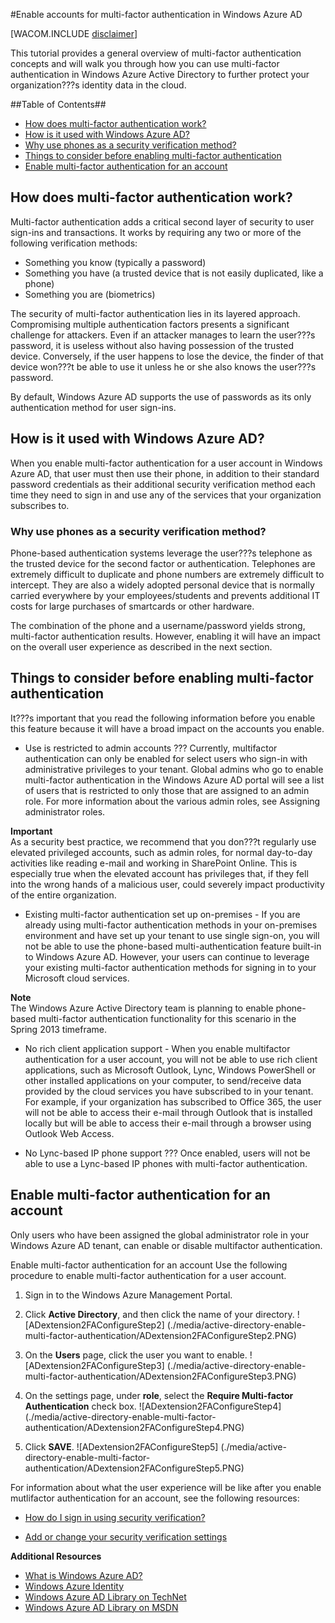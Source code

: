 <properties umbracoNaviHide="0" pageTitle="Enable accounts for multi-factor authentication in Windows Azure AD" metaKeywords="Windows Azure Active Directory, Windows Azure AD, multi-factor authentication, 2FA" metaDescription="Learn how to enable 2FA for accounts in your Windows Azure AD tenant." linkid="documentation-services-identity-enable-accounts-for-2fa-in-windows-azure-ad" urlDisplayName="Enable accounts for multi-factor authentication" headerExpose="" footerExpose="" disqusComments="1" writer="nickp" />

#Enable accounts for multi-factor authentication in Windows Azure AD

[WACOM.INCLUDE [disclaimer](../includes/disclaimer.md)]

This tutorial provides a general overview of multi-factor authentication concepts and will walk you through how you can use multi-factor authentication in Windows Azure Active Directory to further protect your organization???s identity data in the cloud.

##Table of Contents##

* [How does multi-factor authentication work?](#howitworks)
* [How is it used with Windows Azure AD?](#howisitused)
* [Why use phones as a security verification method?](#whyusephones)
* [Things to consider before enabling multi-factor authentication](#considerations)
* [Enable multi-factor authentication for an account](#enable)

<h2><a id="howitworks"></a>How does multi-factor authentication work?</h2>

Multi-factor authentication adds a critical second layer of security to user sign-ins and transactions. It works by requiring any two or more of the following verification methods:

* Something you know (typically a password)
* Something you have (a trusted device that is not easily duplicated, like a phone)
* Something you are (biometrics)

The security of multi-factor authentication lies in its layered approach. Compromising multiple authentication factors presents a significant challenge for attackers. Even if an attacker manages to learn the user???s password, it is useless without also having possession of the trusted device. Conversely, if the user happens to lose the device, the finder of that device won???t be able to use it unless he or she also knows the user???s password.

By default, Windows Azure AD supports the use of passwords as its only authentication method for user sign-ins.

<h2><a id="howisitused"></a>How is it used with Windows Azure AD?</h2>

When you enable multi-factor authentication for a user account in Windows Azure AD, that user must then use their phone, in addition to their standard password credentials as their additional security verification method each time they need to sign in and use any of the services that your organization subscribes to. 

<h3><a id="whyusephones"></a>Why use phones as a security verification method?</h3>

Phone-based authentication systems leverage the user???s telephone as the trusted device for the second factor or authentication. Telephones are extremely difficult to duplicate and phone numbers are extremely difficult to intercept. They are also a widely adopted personal device that is normally carried everywhere by your employees/students and prevents additional IT costs for large purchases of smartcards or other hardware.

The combination of the phone and a username/password yields strong, multi-factor authentication results. However, enabling it will have an impact on the overall user experience as described in the next section.


<h2><a id="considerations"></a>Things to consider before enabling multi-factor authentication</h2>
It???s important that you read the following information before you enable this feature because it will have a broad impact on the accounts you enable.

* Use is restricted to admin accounts ??? Currently, multifactor authentication can only be enabled for select users who sign-in with administrative privileges to your tenant. Global admins who go to enable multi-factor authentication in the Windows Azure AD portal will see a list of users that is restricted to only those that are assigned to an admin role. For more information about the various admin roles, see Assigning administrator roles.

 **Important**  
 As a security best practice, we recommend that you don???t regularly use elevated privileged accounts, such as admin roles, for normal day-to-day activities like reading e-mail and working in SharePoint Online. This is especially true when the elevated account has privileges that, if they fell into the wrong hands of a malicious user, could severely impact productivity of the entire organization.
 

* Existing multi-factor authentication set up on-premises - If you are already using multi-factor authentication methods in your on-premises environment and have set up your tenant to use single sign-on, you will not be able to use the phone-based multi-authentication feature built-in to Windows Azure AD. However, your users can continue to leverage your existing multi-factor authentication methods for signing in to your Microsoft cloud services.

 **Note**  
 The Windows Azure Active Directory team is planning to enable phone-based multi-factor authentication functionality for this scenario in the Spring 2013 timeframe.
 
* No rich client application support - When you enable multifactor authentication for a user account, you will not be able to use rich client applications, such as Microsoft Outlook, Lync, Windows PowerShell or other installed applications on your computer, to send/receive data provided by the cloud services you have subscribed to in your tenant. For example, if your organization has subscribed to Office 365, the user will not be able to access their e-mail through Outlook that is installed locally but will be able to access their e-mail through a browser using Outlook Web Access.

* No Lync-based IP phone support ??? Once enabled, users will not be able to use a Lync-based IP phones with multi-factor authentication.

<h2><a id="enable"></a>Enable multi-factor authentication for an account</h2>
Only users who have been assigned the global administrator role in your Windows Azure AD tenant, can enable or disable multifactor authentication.

Enable multi-factor authentication for an account
Use the following procedure to enable multi-factor authentication for a user account.

1.	Sign in to the Windows Azure Management Portal.

2.	Click **Active Directory**, and then click the name of your directory.
![ADextension2FAConfigureStep2] (./media/active-directory-enable-multi-factor-authentication/ADextension2FAConfigureStep2.PNG)

3.	On the **Users** page, click the user you want to enable.
![ADextension2FAConfigureStep3] (./media/active-directory-enable-multi-factor-authentication/ADextension2FAConfigureStep3.PNG)

4.	On the settings page, under **role**, select the **Require Multi-factor Authentication** check box.
![ADextension2FAConfigureStep4] (./media/active-directory-enable-multi-factor-authentication/ADextension2FAConfigureStep4.PNG)

5.	Click **SAVE**. 
![ADextension2FAConfigureStep5] (./media/active-directory-enable-multi-factor-authentication/ADextension2FAConfigureStep5.PNG)

For information about what the user experience will be like after you enable mutlifactor authentication for an account, see the following resources:

* [How do I sign in using security verification?](http://technet.microsoft.com/library/jj874023.aspx)

* [Add or change your security verification settings](http://technet.microsoft.com/library/jj863118.aspx)

**Additional Resources**

* [What is Windows Azure AD?](./what-is-windows-azure-active-directory.md)
* [Windows Azure Identity](http://www.windowsazure.com/en-us/manage/windows/fundamentals/identity/)
* [Windows Azure AD Library on TechNet](http://technet.microsoft.com/en-us/library/hh967619.aspx)
* [Windows Azure AD Library on MSDN](http://msdn.microsoft.com/library/windowsazure/jj673460.aspx)
